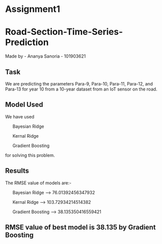 # Assignment1
# Road-Section-Time-Series-Prediction

Made by - Ananya Sanoria - 101903621

## Task
We are predicting the parameters Para-9, Para-10, Para-11, Para-12, and Para-13 for year 10 from a 10-year dataset from an IoT sensor on the road.

## Model Used
We have used 
<ul>Bayesian Ridge</ul>
<ul>Kernal Ridge</ul>
<ul>Gradient Boosting</ul>
for solving this problem.

## Results
The RMSE value of models are:-
<ol>Bayesian Ridge    --> 76.01392456347932</ol>
<ol>Kernal Ridge      --> 103.72934214514382</ol>
<ol>Gradient Boosting --> 38.135350416559421</ol>

## RMSE value of best model is 38.135 by Gradient Boosting
